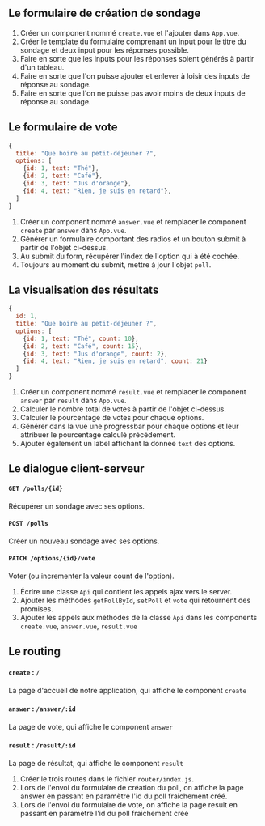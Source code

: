 ## Le formulaire de création de sondage
1. Créer un component nommé `create.vue` et l'ajouter dans `App.vue`.
1. Créer le template du formulaire comprenant un input pour le titre du sondage et deux input pour les réponses possible.
1. Faire en sorte que les inputs pour les réponses soient générés à partir d'un tableau.
1. Faire en sorte que l'on puisse ajouter et enlever à loisir des inputs de réponse au sondage.
1. Faire en sorte que l'on ne puisse pas avoir moins de deux inputs de réponse au sondage.

## Le formulaire de vote
```js
{
  title: "Que boire au petit-déjeuner ?",
  options: [
    {id: 1, text: "Thé"},
    {id: 2, text: "Café"},
    {id: 3, text: "Jus d'orange"},
    {id: 4, text: "Rien, je suis en retard"},
  ]
}
```
1. Créer un component nommé `answer.vue` et remplacer le component `create` par `answer` dans `App.vue`.
1. Générer un formulaire comportant des radios et un bouton submit à partir de l'objet ci-dessus.
1. Au submit du form, récupérer l'index de l'option qui à été cochée.
1. Toujours au moment du submit, mettre à jour l'objet `poll`.

## La visualisation des résultats
```js
{
  id: 1,
  title: "Que boire au petit-déjeuner ?",
  options: [
    {id: 1, text: "Thé", count: 10},
    {id: 2, text: "Café", count: 15},
    {id: 3, text: "Jus d'orange", count: 2},
    {id: 4, text: "Rien, je suis en retard", count: 21}
  ]
}
```

1. Créer un component nommé `result.vue` et remplacer le component `answer` par `result` dans `App.vue`.
1. Calculer le nombre total de votes à partir de l'objet ci-dessus.
1. Calculer le pourcentage de votes pour chaque options.
1. Générer dans la vue une progressbar pour chaque options et leur attribuer le pourcentage calculé précédement.
1. Ajouter également un label affichant la donnée `text` des options.

## Le dialogue client-serveur
#### `GET /polls/{id}`
Récupérer un sondage avec ses options.
#### `POST /polls`
Créer un nouveau sondage avec ses options.
#### `PATCH /options/{id}/vote`
Voter (ou incrementer la valeur count de l'option).


1. Écrire une classe `Api` qui contient les appels ajax vers le server.
1. Ajouter les méthodes `getPollById`, `setPoll` et `vote` qui retournent des promises.
1. Ajouter les appels aux méthodes de la classe `Api` dans les components `create.vue`, `answer.vue`, `result.vue`

## Le routing
#### `create` : `/`
La page d'accueil de notre application, qui affiche le component `create`
#### `answer` : `/answer/:id`
La page de vote, qui affiche le component `answer`
#### `result` : `/result/:id`
La page de résultat, qui affiche le component `result`

1. Créer le trois routes dans le fichier `router/index.js`.
1. Lors de l'envoi du formulaire de création du poll, on affiche la page answer en passant en paramètre l'id du poll fraichement créé.
1. Lors de l'envoi du formulaire de vote, on affiche la page result en passant en paramètre l'id du poll fraichement créé